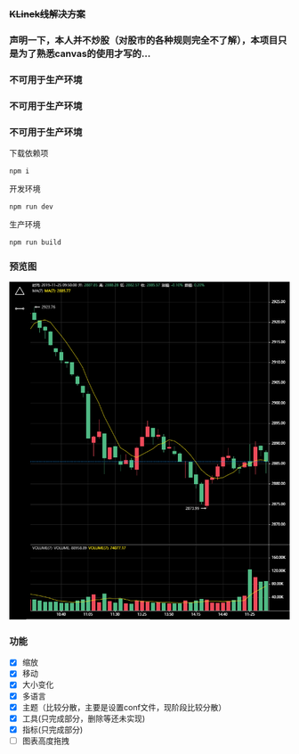 ###  ~~KLinek线解决方案~~

### 声明一下，本人并不炒股（对股市的各种规则完全不了解），本项目只是为了熟悉canvas的使用才写的... 

### 不可用于生产环境
### 不可用于生产环境
### 不可用于生产环境

下载依赖项
```
npm i
```

开发环境
```
npm run dev
```


生产环境
```
npm run build
```


### 预览图

![my image](./img/main.png)  


### 功能
-   [x] 缩放
-   [x] 移动
-   [x] 大小变化
-   [x] 多语言
-   [x] 主题（比较分散，主要是设置conf文件，现阶段比较分散）
-   [x] 工具(只完成部分，删除等还未实现)
-   [x] 指标(只完成部分)
-   [ ] 图表高度拖拽
